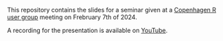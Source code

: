 This repository contains the slides for a seminar given at
a [Copenhagen R user group](https://www.meetup.com/copenhagenr-user-group/events/298403304/) meeting on Frebruary 7th of 2024.

A recording for the presentation is available on [YouTube](https://www.youtube.com/watch?v=7m52jndBHRY).
